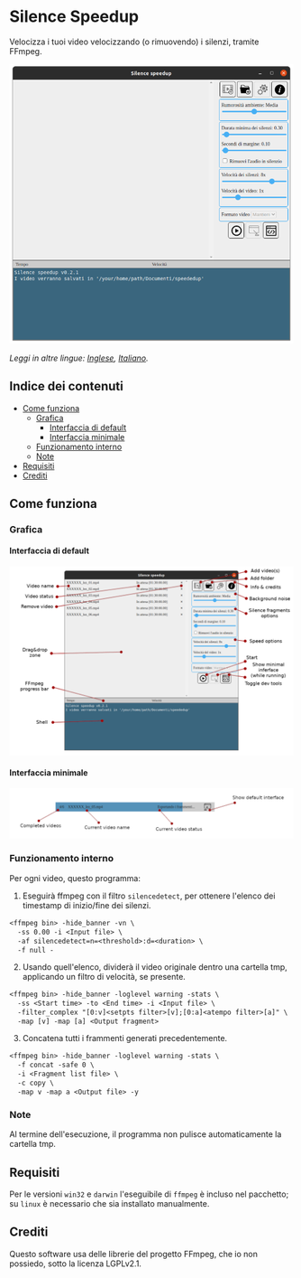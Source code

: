 # Silence Speedup
Velocizza i tuoi video velocizzando (o rimuovendo) i silenzi, tramite FFmpeg.

![Schermata principale](screenshots/Homescreen.png)

*Leggi in altre lingue: [Inglese](README.md), [Italiano](README.it.md).*

## Indice dei contenuti
  - [Come funziona](#come-funziona)
    - [Grafica](#grafica)
      - [Interfaccia di default](#interfaccia-di-default)
      - [Interfaccia minimale](#interfaccia-minimale)
    - [Funzionamento interno](#funzionamento-interno)
    - [Note](#note)
  - [Requisiti](#requisiti)
  - [Crediti](#crediti)

## Come funziona

### Grafica

#### Interfaccia di default
![Interfaccia di default](screenshots/Default%20interface.png)

#### Interfaccia minimale
![Interfaccia minimale](screenshots/Minimal%20interface.png)

### Funzionamento interno
Per ogni video, questo programma:

1. Eseguirà ffmpeg con il filtro ``silencedetect``, per ottenere l'elenco dei timestamp di inizio/fine dei silenzi.

```
<ffmpeg bin> -hide_banner -vn \
  -ss 0.00 -i <Input file> \
  -af silencedetect=n=<threshold>:d=<duration> \
  -f null -
```

2. Usando quell'elenco, dividerà il video originale dentro una cartella tmp, applicando un filtro di velocità, se presente.

```
<ffmpeg bin> -hide_banner -loglevel warning -stats \
  -ss <Start time> -to <End time> -i <Input file> \
  -filter_complex "[0:v]<setpts filter>[v];[0:a]<atempo filter>[a]" \
  -map [v] -map [a] <Output fragment>
```

3. Concatena tutti i frammenti generati precedentemente.

```
<ffmpeg bin> -hide_banner -loglevel warning -stats \
  -f concat -safe 0 \
  -i <Fragment list file> \
  -c copy \
  -map v -map a <Output file> -y
```

### Note
Al termine dell'esecuzione, il programma non pulisce automaticamente la cartella tmp.

## Requisiti
Per le versioni ``win32`` e ``darwin`` l'eseguibile di ``ffmpeg`` è incluso nel pacchetto; su ``linux`` è necessario che sia installato manualmente.

## Crediti
Questo software usa delle librerie del progetto FFmpeg, che io non possiedo, sotto la licenza LGPLv2.1.
